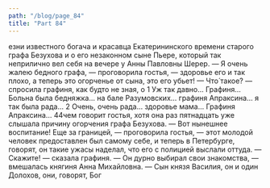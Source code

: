 ```yaml
---
path: "/blog/page_84"
title: "Part 84"
---
```


езни известного богача и красавца Екатерининского времени старого графа Безухова и о его незаконном сыне Пьере, который так неприлично вел себя на вечере у Анны Павловны Шерер.
— Я очень жалею бедного графа, — проговорила гостья, — здоровье его и так плохо, а теперь это огорченье от сына, это его убьет!
— Что́ такое? — спросила графиня, как будто не зная, о 1 Уж так давно... Графиня... Больна была бедняжка... на бале Разумовских... графиня Апраксина... я так была рада...
2 Очень, очень рада... здоровье мама... Графиня Апраксина...
44чем говорит гостья, хотя она раз пятнадцать уже слышала причину огорчения графа Безухова.
— Вот нынешнее воспитание! Еще за границей, — проговорила гостья, — этот молодой человек предоставлен был самому себе, и теперь в Петербурге, говорят, он такие ужасы наделал, что его с полицией выслали оттуда.
— Скажите! — сказала графиня.
— Он дурно выбирал свои знакомства, — вмешалась княгиня Анна Михайловна. — Сын князя Василия, он и один Долохов, они, говорят, Бог 
